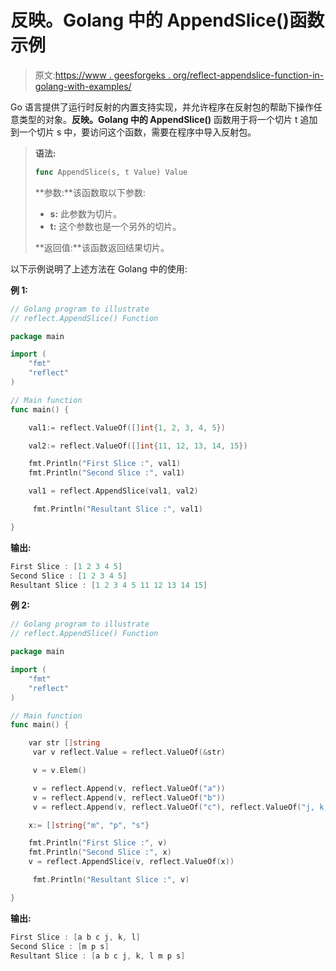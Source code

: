 # 反映。Golang 中的 AppendSlice()函数示例

> 原文:[https://www . geesforgeks . org/reflect-appendslice-function-in-golang-with-examples/](https://www.geeksforgeeks.org/reflect-appendslice-function-in-golang-with-examples/)

Go 语言提供了运行时反射的内置支持实现，并允许程序在反射包的帮助下操作任意类型的对象。**反映。Golang 中的 AppendSlice()** 函数用于将一个切片 t 追加到一个切片 s 中，要访问这个函数，需要在程序中导入反射包。

> **语法:**
> 
> ```go
> func AppendSlice(s, t Value) Value
> 
> ```
> 
> **参数:**该函数取以下参数:
> 
> *   **s:** 此参数为切片。
> *   **t:** 这个参数也是一个另外的切片。
> 
> **返回值:**该函数返回结果切片。

以下示例说明了上述方法在 Golang 中的使用:

**例 1:**

```go
// Golang program to illustrate
// reflect.AppendSlice() Function

package main

import (
    "fmt"
    "reflect"
)

// Main function
func main() {

    val1:= reflect.ValueOf([]int{1, 2, 3, 4, 5})

    val2:= reflect.ValueOf([]int{11, 12, 13, 14, 15})

    fmt.Println("First Slice :", val1)
    fmt.Println("Second Slice :", val1)

    val1 = reflect.AppendSlice(val1, val2)

     fmt.Println("Resultant Slice :", val1)

}
```

**输出:**

```go
First Slice : [1 2 3 4 5]
Second Slice : [1 2 3 4 5]
Resultant Slice : [1 2 3 4 5 11 12 13 14 15]

```

**例 2:**

```go
// Golang program to illustrate
// reflect.AppendSlice() Function

package main

import (
    "fmt"
    "reflect"
)

// Main function
func main() {

    var str []string
     var v reflect.Value = reflect.ValueOf(&str)

     v = v.Elem()

     v = reflect.Append(v, reflect.ValueOf("a"))
     v = reflect.Append(v, reflect.ValueOf("b"))
     v = reflect.Append(v, reflect.ValueOf("c"), reflect.ValueOf("j, k, l"))

    x:= []string{"m", "p", "s"}

    fmt.Println("First Slice :", v)
    fmt.Println("Second Slice :", x)
    v = reflect.AppendSlice(v, reflect.ValueOf(x))

     fmt.Println("Resultant Slice :", v)

}
```

**输出:**

```go
First Slice : [a b c j, k, l]
Second Slice : [m p s]
Resultant Slice : [a b c j, k, l m p s]

```